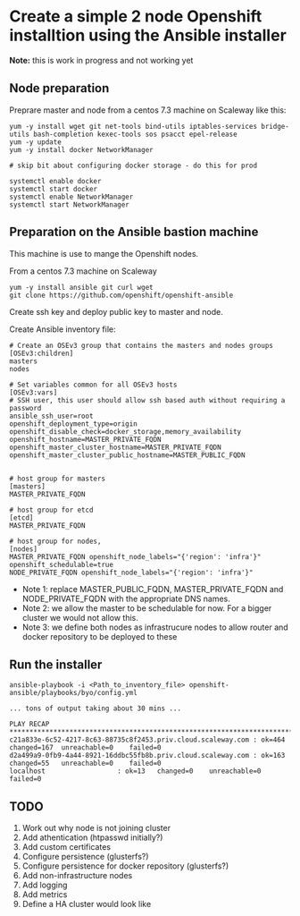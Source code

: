 # Create a simple 2 node Openshift installtion using the Ansible installer

**Note:** this is work in progress and not working yet

## Node preparation

Preprare master and node from a centos 7.3 machine on Scaleway like this:
```
yum -y install wget git net-tools bind-utils iptables-services bridge-utils bash-completion kexec-tools sos psacct epel-release
yum -y update
yum -y install docker NetworkManager

# skip bit about configuring docker storage - do this for prod

systemctl enable docker
systemctl start docker
systemctl enable NetworkManager
systemctl start NetworkManager
```

## Preparation on the Ansible bastion machine

This machine is use to mange the Openshift nodes.

From a centos 7.3 machine on Scaleway
```
yum -y install ansible git curl wget
git clone https://github.com/openshift/openshift-ansible
```

Create ssh key and deploy public key to master and node.

Create Ansible inventory file:

```
# Create an OSEv3 group that contains the masters and nodes groups
[OSEv3:children]
masters
nodes

# Set variables common for all OSEv3 hosts
[OSEv3:vars]
# SSH user, this user should allow ssh based auth without requiring a password
ansible_ssh_user=root
openshift_deployment_type=origin
openshift_disable_check=docker_storage,memory_availability
openshift_hostname=MASTER_PRIVATE_FQDN
openshift_master_cluster_hostname=MASTER_PRIVATE_FQDN
openshift_master_cluster_public_hostname=MASTER_PUBLIC_FQDN


# host group for masters
[masters]
MASTER_PRIVATE_FQDN

# host group for etcd
[etcd]
MASTER_PRIVATE_FQDN

# host group for nodes,
[nodes]
MASTER_PRIVATE_FQDN openshift_node_labels="{'region': 'infra'}" openshift_schedulable=true
NODE_PRIVATE_FQDN openshift_node_labels="{'region': 'infra'}"
```

* Note 1: replace MASTER_PUBLIC_FQDN, MASTER_PRIVATE_FQDN and NODE_PRIVATE_FQDN with the appropriate DNS names.
* Note 2: we allow the master to be schedulable for now. For a bigger cluster we would not allow this.
* Note 3: we define both nodes as infrastrucure nodes to allow router and docker repository to be deployed to these

## Run the installer

```
ansible-playbook -i <Path_to_inventory_file> openshift-ansible/playbooks/byo/config.yml

... tons of output taking about 30 mins ...

PLAY RECAP ********************************************************************************************************************************
c21a833e-6c52-4217-8c63-88735c8f2453.priv.cloud.scaleway.com : ok=464  changed=167  unreachable=0    failed=0   
d2a499a9-0fb9-4a44-8921-16ddbc55fb8b.priv.cloud.scaleway.com : ok=163  changed=55   unreachable=0    failed=0   
localhost                  : ok=13   changed=0    unreachable=0    failed=0
```



## TODO 

1. Work out why node is not joining cluster
1. Add athentication (htpasswd initially?)
1. Add custom certificates
1. Configure persistence (glusterfs?)
1. Configure persistence for docker repository (glusterfs?)
1. Add non-infrastructure nodes
1. Add logging
1. Add metrics
1. Define a HA cluster would look like




